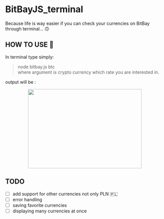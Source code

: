 # BitBayJS_terminal
Because life is way easier if you can check your currencies on BitBay through terminal... 🙃

## HOW TO USE 🤔
In terminal type simply:
> node bitbay.js btc  
where argument is crypto currency which rate you are interested in.

output will be :
<p align="center">
<img src =".readmeExample.jpg" width="360" height="250"/>
</p>

## TODO
- [ ] add support for other currencies not only PLN 🇵🇱 
- [ ] error handling
- [ ] saving favorite currencies
- [ ] displaying many currencies at once
